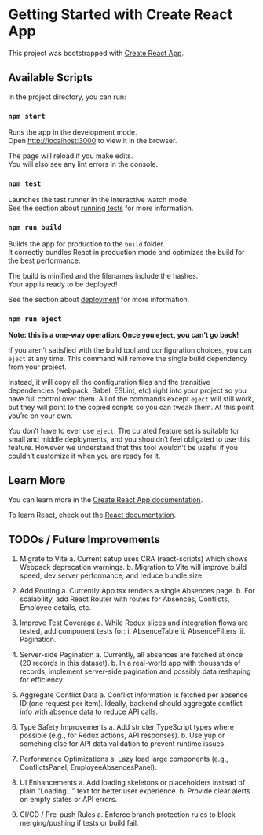 # Getting Started with Create React App

This project was bootstrapped with [Create React App](https://github.com/facebook/create-react-app).

## Available Scripts

In the project directory, you can run:

### `npm start`

Runs the app in the development mode.\
Open [http://localhost:3000](http://localhost:3000) to view it in the browser.

The page will reload if you make edits.\
You will also see any lint errors in the console.

### `npm test`

Launches the test runner in the interactive watch mode.\
See the section about [running tests](https://facebook.github.io/create-react-app/docs/running-tests) for more information.

### `npm run build`

Builds the app for production to the `build` folder.\
It correctly bundles React in production mode and optimizes the build for the best performance.

The build is minified and the filenames include the hashes.\
Your app is ready to be deployed!

See the section about [deployment](https://facebook.github.io/create-react-app/docs/deployment) for more information.

### `npm run eject`

**Note: this is a one-way operation. Once you `eject`, you can’t go back!**

If you aren’t satisfied with the build tool and configuration choices, you can `eject` at any time. This command will remove the single build dependency from your project.

Instead, it will copy all the configuration files and the transitive dependencies (webpack, Babel, ESLint, etc) right into your project so you have full control over them. All of the commands except `eject` will still work, but they will point to the copied scripts so you can tweak them. At this point you’re on your own.

You don’t have to ever use `eject`. The curated feature set is suitable for small and middle deployments, and you shouldn’t feel obligated to use this feature. However we understand that this tool wouldn’t be useful if you couldn’t customize it when you are ready for it.

## Learn More

You can learn more in the [Create React App documentation](https://facebook.github.io/create-react-app/docs/getting-started).

To learn React, check out the [React documentation](https://reactjs.org/).

## TODOs / Future Improvements

1. Migrate to Vite
    a. Current setup uses CRA (react-scripts) which shows Webpack deprecation warnings.
    b. Migration to Vite will improve build speed, dev server performance, and reduce bundle size.

2. Add Routing
    a. Currently App.tsx renders a single Absences page.
    b. For scalability, add React Router with routes for Absences, Conflicts, Employee details, etc.

3. Improve Test Coverage
    a. While Redux slices and integration flows are tested, add component tests for:
        i. AbsenceTable
        ii. AbsenceFilters
        iii. Pagination.

4. Server-side Pagination
    a. Currently, all absences are fetched at once (20 records in this dataset).
    b. In a real-world app with thousands of records, implement server-side pagination and possibly data reshaping for efficiency.

5. Aggregate Conflict Data
    a. Conflict information is fetched per absence ID (one request per item). Ideally, backend should aggregate conflict info with absence data to reduce API calls.

6. Type Safety Improvements
    a. Add stricter TypeScript types where possible (e.g., for Redux actions, API responses).
    b. Use yup or somehing else for API data validation to prevent runtime issues.

7. Performance Optimizations
    a. Lazy load large components (e.g., ConflictsPanel, EmployeeAbsencesPanel).

8. UI Enhancements
    a. Add loading skeletons or placeholders instead of plain “Loading…” text for better user experience.
    b. Provide clear alerts on empty states or API errors.

9. CI/CD / Pre-push Rules
    a. Enforce branch protection rules to block merging/pushing if tests or build fail.